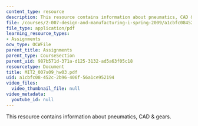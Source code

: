 ```yaml
---
content_type: resource
description: This resource contains information about pneumatics, CAD & gears.
file: /courses/2-007-design-and-manufacturing-i-spring-2009/a1cbfc08452c2b96406f56a1ce952194_MIT2_007s09_hw03.pdf
file_type: application/pdf
learning_resource_types:
- Assignments
ocw_type: OCWFile
parent_title: Assignments
parent_type: CourseSection
parent_uid: 987b571d-371a-d125-3132-ad5a63f05c18
resourcetype: Document
title: MIT2_007s09_hw03.pdf
uid: a1cbfc08-452c-2b96-406f-56a1ce952194
video_files:
  video_thumbnail_file: null
video_metadata:
  youtube_id: null
---
```

This resource contains information about pneumatics, CAD & gears.

